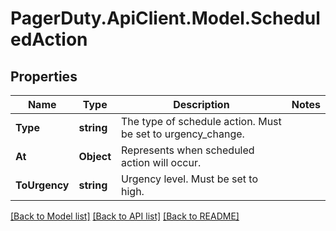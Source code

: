 # PagerDuty.ApiClient.Model.ScheduledAction
## Properties

Name | Type | Description | Notes
------------ | ------------- | ------------- | -------------
**Type** | **string** | The type of schedule action. Must be set to urgency_change. | 
**At** | **Object** | Represents when scheduled action will occur. | 
**ToUrgency** | **string** | Urgency level. Must be set to high. | 

[[Back to Model list]](../README.md#documentation-for-models) [[Back to API list]](../README.md#documentation-for-api-endpoints) [[Back to README]](../README.md)

